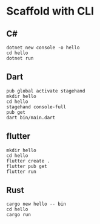 # Scaffold with CLI

## C\#
```
dotnet new console -o hello
cd hello
dotnet run
```

## Dart
```
pub global activate stagehand
mkdir hello
cd hello
stagehand console-full
pub get
dart bin/main.dart
```

## flutter
```
mkdir hello
cd hello
flutter create .
flutter pub get
flutter run
```

## Rust
```
cargo new hello -- bin
cd hello
cargo run
```


